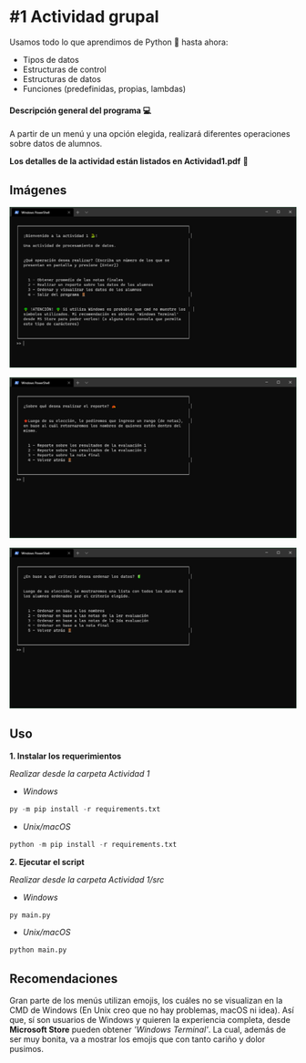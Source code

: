# #1 Actividad grupal
Usamos todo lo que aprendimos de Python :snake: hasta ahora:
- Tipos de datos
- Estructuras de control
- Estructuras de datos
- Funciones (predefinidas, propias, lambdas)
#### Descripción general del programa :computer:
A partir de un menú y una opción elegida, realizará diferentes operaciones sobre datos de alumnos.

**Los detalles de la actividad están listados en Actividad1.pdf** :book:

## Imágenes
![Imágen de la pantalla principal del programa](./resources/Captura1.PNG?raw=true "Pantalla inicial")

![Imágen de la pantalla reportes del programa](./resources/Captura2.PNG?raw=true "Pantalla reportes")

![Imágen de la pantalla orden del programa](./resources/Captura3.PNG?raw=true "Pantalla orden")

## Uso
**1. Instalar los requerimientos**

_Realizar desde la carpeta Actividad 1_

* _Windows_
```python
py -m pip install -r requirements.txt
```
* _Unix/macOS_
```python
python -m pip install -r requirements.txt
```
**2. Ejecutar el script**

_Realizar desde la carpeta Actividad 1/src_

* _Windows_
```python
py main.py
```
* _Unix/macOS_
```python
python main.py
```

## Recomendaciones
Gran parte de los menús utilizan emojis, los cuáles no se visualizan en la CMD de Windows (En Unix creo que no hay problemas, macOS ni idea).
Así que, sí son usuarios de Windows y quieren la experiencia completa, desde **Microsoft Store** pueden obtener _'Windows Terminal'_. La cual, además de ser muy bonita, va a mostrar los emojis que con tanto cariño y dolor pusimos.